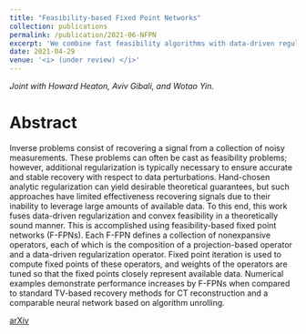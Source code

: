 ```yaml
---
title: "Feasibility-based Fixed Point Networks"
collection: publications
permalink: /publication/2021-06-NFPN
excerpt: 'We combine fast feasibility algorithms with data-driven regularization to solve imaging problems.'
date: 2021-04-29
venue: '<i> (under review) </i>'
---
```

<i> Joint with Howard Heaton, Aviv Gibali, and Wotao Yin.</i>

Abstract
======
Inverse problems consist of recovering a signal from a collection of noisy measurements. These problems can often be cast as feasibility problems; however, additional regularization is typically necessary to ensure accurate and stable recovery with respect to data perturbations. Hand-chosen analytic regularization can yield desirable theoretical guarantees, but such approaches have limited effectiveness recovering signals due to their inability to leverage large amounts of available data. To this end, this work fuses data-driven regularization and convex feasibility in a theoretically sound manner. This is accomplished using feasibility-based fixed point networks (F-FPNs). Each F-FPN defines a collection of nonexpansive operators, each of which is the composition of a projection-based operator and a data-driven regularization operator. Fixed point iteration is used to compute fixed points of these operators, and weights of the operators are tuned so that the fixed points closely represent available data. Numerical examples demonstrate performance increases by F-FPNs when compared to standard TV-based recovery methods for CT reconstruction and a comparable neural network based on algorithm unrolling.

[arXiv](https://arxiv.org/abs/2104.14090)
